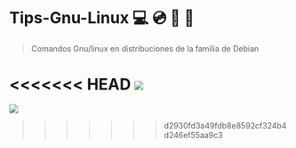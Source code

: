 # Tips-Gnu-Linux :computer:  :cd: :floppy_disk: :electric_plug:

>Comandos Gnu/linux en distribuciones de la familia de Debian  

<<<<<<< HEAD
![](.img/1.gif)  
=======
![](https://media.giphy.com/media/YQitE4YNQNahy/giphy-downsized-large.gif)
>>>>>>> d2930fd3a49fdb8e8592cf324b4d246ef55aa9c3
